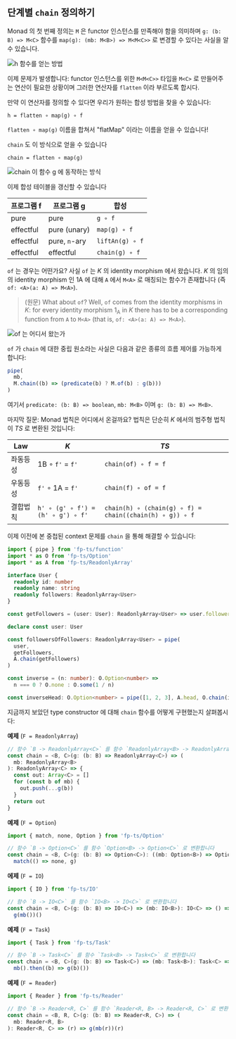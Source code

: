 ## 단계별 `chain` 정의하기

Monad 의 첫 번째 정의는 `M` 은 functor 인스턴스를 만족해야 함을 의미하며 `g: (b: B) => M<C>` 함수를 `map(g): (mb: M<B>) => M<M<C>>` 로 변경할 수 있다는 사실을 알 수 있습니다.

![h 함수를 얻는 방법](/images/flatMap.png)

이제 문제가 발생합니다: functor 인스턴스를 위한 `M<M<C>>` 타입을 `M<C>` 로 만들어주는 연산이 필요한 상황이며 그러한 연산자를 `flatten` 이라 부르도록 합시다.

만약 이 연산자를 정의할 수 있다면 우리가 원하는 합성 방법을 찾을 수 있습니다:

```
h = flatten ∘ map(g) ∘ f
```

`flatten ∘ map(g)` 이름을 합쳐서 "flatMap" 이라는 이름을 얻을 수 있습니다!

`chain` 도 이 방식으로 얻을 수 있습니다

```
chain = flatten ∘ map(g)
```

![chain 이 함수 g 에 동작하는 방식](/images/chain.png)

이제 합성 테이블을 갱신할 수 있습니다

| 프로그램 f    | 프로그램 g        | 합성              |
|-----------|---------------|-----------------|
| pure      | pure          | `g ∘ f`         |
| effectful | pure (unary)  | `map(g) ∘ f`    |
| effectful | pure, `n`-ary | `liftAn(g) ∘ f` |
| effectful | effectful     | `chain(g) ∘ f`  |

`of` 는 경우는 어떤가요? 사실 `of` 는 _K_ 의 identity morphism 에서 왔습니다. _K_ 의 임의의 identity morphism 인 1A 에 대해 `A` 에서 `M<A>` 로 매칭되는 함수가 존재합니다 (즉 `of: <A>(a: A) => M<A>`).
> (원문) What about `of`? Well, `of` comes from the identity morphisms in _K_: for every identity morphism 1<sub>A</sub> in _K_ there has to be a corresponding function from `A` to `M<A>` (that is, `of: <A>(a: A) => M<A>`).

![of 는 어디서 왔는가](/images/of.png)

`of` 가 `chain` 에 대한 중립 원소라는 사실은 다음과 같은 종류의 흐름 제어를 가능하게 합니다:

```typescript
pipe(
  mb,
  M.chain((b) => (predicate(b) ? M.of(b) : g(b)))
)
```

여기서 `predicate: (b: B) => boolean`, `mb: M<B>` 이며 `g: (b: B) => M<B>`.

마지막 질문: Monad 법칙은 어디에서 온걸까요? 법칙은 단순히 _K_ 에서의 범주형 법칙이 _TS_ 로 변환된 것입니다:

| Law  | _K_                               | _TS_                                                    |
|------|-----------------------------------|---------------------------------------------------------|
| 좌동등성 | 1B ∘ `f'` = `f'`                  | `chain(of) ∘ f = f`                                     |
| 우동등성 | `f'` ∘ 1A = `f'`                  | `chain(f) ∘ of = f`                                     |
| 결합법칙 | `h' ∘ (g' ∘ f') = (h' ∘ g') ∘ f'` | `chain(h) ∘ (chain(g) ∘ f) = chain((chain(h) ∘ g)) ∘ f` |

이제 이전에 본 중첩된 context 문제를 `chain` 을 통해 해결할 수 있습니다:

```typescript
import { pipe } from 'fp-ts/function'
import * as O from 'fp-ts/Option'
import * as A from 'fp-ts/ReadonlyArray'

interface User {
  readonly id: number
  readonly name: string
  readonly followers: ReadonlyArray<User>
}

const getFollowers = (user: User): ReadonlyArray<User> => user.followers

declare const user: User

const followersOfFollowers: ReadonlyArray<User> = pipe(
  user,
  getFollowers,
  A.chain(getFollowers)
)

const inverse = (n: number): O.Option<number> =>
  n === 0 ? O.none : O.some(1 / n)

const inverseHead: O.Option<number> = pipe([1, 2, 3], A.head, O.chain(inverse))
```

지금까지 보았던 type constructor 에 대해 `chain` 함수를 어떻게 구현했는지 살펴봅시다:

**예제** (`F = ReadonlyArray`)

```typescript
// 함수 `B -> ReadonlyArray<C>` 를 함수 `ReadonlyArray<B> -> ReadonlyArray<C>` 로 변환합니다
const chain = <B, C>(g: (b: B) => ReadonlyArray<C>) => (
  mb: ReadonlyArray<B>
): ReadonlyArray<C> => {
  const out: Array<C> = []
  for (const b of mb) {
    out.push(...g(b))
  }
  return out
}
```

**예제** (`F = Option`)

```typescript
import { match, none, Option } from 'fp-ts/Option'

// 함수 `B -> Option<C>` 를 함수 `Option<B> -> Option<C>` 로 변환합니다
const chain = <B, C>(g: (b: B) => Option<C>): ((mb: Option<B>) => Option<C>) =>
  match(() => none, g)
```

**에제** (`F = IO`)

```typescript
import { IO } from 'fp-ts/IO'

// 함수 `B -> IO<C>` 를 함수 `IO<B> -> IO<C>` 로 변환합니다
const chain = <B, C>(g: (b: B) => IO<C>) => (mb: IO<B>): IO<C> => () =>
  g(mb())()
```

**예제** (`F = Task`)

```typescript
import { Task } from 'fp-ts/Task'

// 함수 `B -> Task<C>` 를 함수 `Task<B> -> Task<C>` 로 변환합니다
const chain = <B, C>(g: (b: B) => Task<C>) => (mb: Task<B>): Task<C> => () =>
  mb().then((b) => g(b)())
```

**예제** (`F = Reader`)

```typescript
import { Reader } from 'fp-ts/Reader'

// 함수 `B -> Reader<R, C>` 를 함수 `Reader<R, B> -> Reader<R, C>` 로 변환합니다
const chain = <B, R, C>(g: (b: B) => Reader<R, C>) => (
  mb: Reader<R, B>
): Reader<R, C> => (r) => g(mb(r))(r)
```
